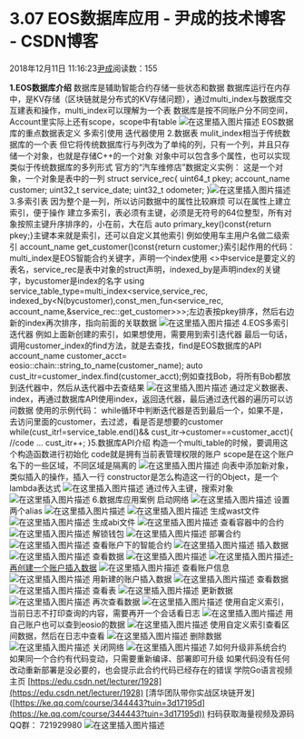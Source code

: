 
# 3.07  EOS数据库应用 - 尹成的技术博客 - CSDN博客

2018年12月11日 11:16:23[尹成](https://me.csdn.net/yincheng01)阅读数：155


**1.EOS数据库介绍**
数据库是辅助智能合约存储一些状态和数据
数据库运行在内存中，是KV存储（区块链就是分布式的KV存储问题），通过multi_index与数据库交互建表和操作，multi_index可以理解为一个表
数据库是按不同账户分不同空间，Account里实际上还有scope，scope中有table
![在这里插入图片描述](https://img-blog.csdnimg.cn/20181205212205536.png?x-oss-process=image/watermark,type_ZmFuZ3poZW5naGVpdGk,shadow_10,text_aHR0cHM6Ly9ibG9nLmNzZG4ubmV0L3UwMTA5ODY3NzY=,size_16,color_FFFFFF,t_70)
EOS数据库的重点数据表定义
多索引使用
迭代器使用
2.数据表
mulit_index相当于传统数据库的一个表
但它将传统数据库行与列改为了单纯的列，只有一个列，并且只存储一个对象，也就是存储C++的一个对象
对象中可以包含多个属性，也可以实现类似于传统数据库的多列形式
官方的“汽车维修店”数据定义实例：
这是一个对象，一个对象是表中的一列
struct service_rec{
	uint64_t pkey;
	account_name customer;
	uint32_t service_date;
	uint32_t odometer;
}![在这里插入图片描述](https://img-blog.csdnimg.cn/20181205212219243.png?x-oss-process=image/watermark,type_ZmFuZ3poZW5naGVpdGk,shadow_10,text_aHR0cHM6Ly9ibG9nLmNzZG4ubmV0L3UwMTA5ODY3NzY=,size_16,color_FFFFFF,t_70)
3.多索引表
因为整个是一列，所以访问数据中的属性比较麻烦
可以在属性上建立索引，便于操作
建立多索引，表必须有主键，必须是无符号的64位整型，所有对象按照主键升序排序的，小在前，大在后
auto primary_key()const{return pkey;}主键本来就是索引，还可以自定义其他索引
例如使用车主用户名做二级索引
account_name get_customer()const{return customer;}索引起作用的代码：
multi_index是EOS智能合约关键字，声明一个index使用
<>中service是要定义的表名，service_rec是表中对象的struct声明，indexed_by是声明index的关键字，bycustomer是index的名字
using service_table_type=multi_index<service,service_rec,
   indexed_by<N(bycustomer),const_men_fun<service_rec,
account_name,&service_rec::get_customer>>>;左边表按pkey排序，然后右边新的index再次排序，指向前面的关联数据
![在这里插入图片描述](https://img-blog.csdnimg.cn/2018120521230381.png)
4.EOS多索引迭代器
例如上面新创建的索引，如果想使用，需要用到索引迭代器
最后一句话，调用customer_index的find方法，就是去查找，find是EOS数据库的API
account_name customer_acct=
eosio::chain::string_to_name(customer_name);
auto cust_itr=customer_index.find(customer_acct);例如查找Bob，将所有Bob都放到迭代器中，然后从迭代器中去查结果
![在这里插入图片描述](https://img-blog.csdnimg.cn/2018120521231483.png)
通过定义数据表、index，再通过数据库API使用index，返回迭代器，最后通过迭代器的遍历可以访问数据
使用的示例代码：
while循环中判断迭代器是否到最后一个，如果不是，去访问里面的customer，去过滤，看是否是想要的customer
while(cust_itr!=service_table.end()&&
cust_itr->customer==customer_acct){
	//code
	...
	cust_itr++;
}5.数据库API介绍
构造一个multi_table的时候，要调用这个构造函数进行初始化
code就是拥有当前表管理权限的账户
scope是在这个账户名下的一些区域，不同区域是隔离的
![在这里插入图片描述](https://img-blog.csdnimg.cn/20181205212358358.png?x-oss-process=image/watermark,type_ZmFuZ3poZW5naGVpdGk,shadow_10,text_aHR0cHM6Ly9ibG9nLmNzZG4ubmV0L3UwMTA5ODY3NzY=,size_16,color_FFFFFF,t_70)
向表中添加新对象，类似插入的操作，插入一行
constructor是怎么构造这一行的Object，是一个lambda表达式
![在这里插入图片描述](https://img-blog.csdnimg.cn/20181205212406540.png?x-oss-process=image/watermark,type_ZmFuZ3poZW5naGVpdGk,shadow_10,text_aHR0cHM6Ly9ibG9nLmNzZG4ubmV0L3UwMTA5ODY3NzY=,size_16,color_FFFFFF,t_70)
通过传入主键，搜索对象
![在这里插入图片描述](https://img-blog.csdnimg.cn/2018120521241147.png?x-oss-process=image/watermark,type_ZmFuZ3poZW5naGVpdGk,shadow_10,text_aHR0cHM6Ly9ibG9nLmNzZG4ubmV0L3UwMTA5ODY3NzY=,size_16,color_FFFFFF,t_70)
6.数据库应用案例
启动网络
![在这里插入图片描述](https://img-blog.csdnimg.cn/20181205212414333.png)
设置两个alias
![在这里插入图片描述](https://img-blog.csdnimg.cn/201812052124164.png)
![在这里插入图片描述](https://img-blog.csdnimg.cn/20181205212417886.png)
生成wast文件
![在这里插入图片描述](https://img-blog.csdnimg.cn/201812052124204.png)
生成abi文件
![在这里插入图片描述](https://img-blog.csdnimg.cn/20181205212423193.png)
查看容器中的合约
![在这里插入图片描述](https://img-blog.csdnimg.cn/2018120521242542.png)
解锁钱包
![在这里插入图片描述](https://img-blog.csdnimg.cn/20181205212426969.png)
部署合约
![在这里插入图片描述](https://img-blog.csdnimg.cn/20181205212429484.png)
查看账户下的智能合约
![在这里插入图片描述](https://img-blog.csdnimg.cn/20181205212431401.png)
插入数据
![在这里插入图片描述](https://img-blog.csdnimg.cn/20181205212433250.png)
查看数据
![在这里插入图片描述](https://img-blog.csdnimg.cn/20181205212437656.png)
![在这里插入图片描述](https://img-blog.csdnimg.cn/20181205212443951.png)[- 再创建一个账户插入数据](https://img-blog.csdnimg.cn/20181205212443951.png)
![在这里插入图片描述](https://img-blog.csdnimg.cn/20181205212447831.png)
查看账户信息
![在这里插入图片描述](https://img-blog.csdnimg.cn/20181205212449910.png)
用新建的账户插入数据
![在这里插入图片描述](https://img-blog.csdnimg.cn/20181205212451643.png)
查看数据
![在这里插入图片描述](https://img-blog.csdnimg.cn/20181205212454910.png)
查看表
![在这里插入图片描述](https://img-blog.csdnimg.cn/20181205212456967.png)
更新数据
![在这里插入图片描述](https://img-blog.csdnimg.cn/20181205212459692.png)
再次查看数据
![在这里插入图片描述](https://img-blog.csdnimg.cn/20181205212502148.png)
使用自定义索引，当前日志不打印查询的内容，需要再开一个会话看日志
![在这里插入图片描述](https://img-blog.csdnimg.cn/20181205212505855.png)
用自己账户也可以查到eosio的数据
![在这里插入图片描述](https://img-blog.csdnimg.cn/20181205212508789.png)
使用自定义索引查看区间数据，然后在日志中查看
![在这里插入图片描述](https://img-blog.csdnimg.cn/20181205212510139.png)
删除数据
![在这里插入图片描述](https://img-blog.csdnimg.cn/20181205212511520.png)
关闭网络
![在这里插入图片描述](https://img-blog.csdnimg.cn/20181205212518797.png)
7.如何升级非系统合约
如果同一个合约有代码变动，只需要重新编译、部署即可升级
如果代码没有任何改动重新部署是没必要的，也会提示此合约代码已经存在的错误
学院Go语言视频主页
[https://edu.csdn.net/lecturer/1928](https://edu.csdn.net/lecturer/1928)
[清华团队带你实战区块链开发]
([https://ke.qq.com/course/344443?tuin=3d17195d](https://ke.qq.com/course/344443?tuin=3d17195d))
扫码获取海量视频及源码   QQ群：
721929980
![在这里插入图片描述](https://img-blog.csdnimg.cn/2018111611182187.png?x-oss-process=image/watermark,type_ZmFuZ3poZW5naGVpdGk,shadow_10,text_aHR0cHM6Ly9ibG9nLmNzZG4ubmV0L3lpbmNoZW5nMDE=,size_16,color_FFFFFF,t_70)


